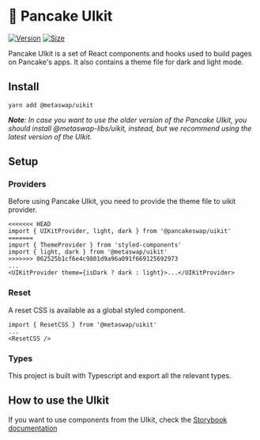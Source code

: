 # 🥞 Pancake UIkit

[![Version](https://img.shields.io/npm/v/@metaswap/uikit)](https://www.npmjs.com/package/@metaswap/uikit) [![Size](https://img.shields.io/bundlephobia/min/@metaswap/uikit)](https://www.npmjs.com/package/@metaswap/uikit)

Pancake UIkit is a set of React components and hooks used to build pages on Pancake's apps. It also contains a theme file for dark and light mode.

## Install

`yarn add @metaswap/uikit`

***Note**: In case you want to use the older version of the Pancake UIkit, you should install @metaswap-libs/uikit, instead, but we recommend using the latest version of the UIkit.*


## Setup

### Providers

Before using Pancake UIkit, you need to provide the theme file to uikit provider.

```
<<<<<<< HEAD
import { UIKitProvider, light, dark } from '@pancakeswap/uikit'
=======
import { ThemeProvider } from 'styled-components'
import { light, dark } from '@metaswap/uikit'
>>>>>>> 062525b1cf6e4c9801d9a96a091f669125692973
...
<UIKitProvider theme={isDark ? dark : light}>...</UIKitProvider>
```

### Reset

A reset CSS is available as a global styled component.

```
import { ResetCSS } from '@metaswap/uikit'
...
<ResetCSS />
```

### Types

This project is built with Typescript and export all the relevant types.

## How to use the UIkit

If you want to use components from the UIkit, check the [Storybook documentation](https://metaswap.github.io/pancake-uikit/)
